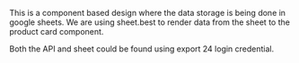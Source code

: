 This is a component based design where the data storage is being done in google sheets. 
We are using sheet.best to render data from the sheet to the product card component.


Both the API and sheet could be found using export 24 login credential.